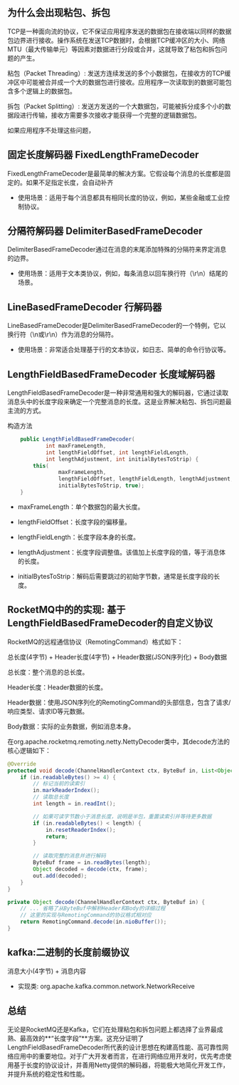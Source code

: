 
## 为什么会出现粘包、拆包

TCP是一种面向流的协议，它不保证应用程序发送的数据包在接收端以同样的数据包边界进行接收。操作系统在发送TCP数据时，会根据TCP缓冲区的大小、网络MTU（最大传输单元）等因素对数据进行分段或合并，这就导致了粘包和拆包问题的产生。

粘包（Packet Threading）: 发送方连续发送的多个小数据包，在接收方的TCP缓冲区中可能被合并成一个大的数据包进行接收。应用程序一次读取到的数据可能包含多个逻辑上的数据包。

拆包（Packet Splitting）: 发送方发送的一个大数据包，可能被拆分成多个小的数据段进行传输，接收方需要多次接收才能获得一个完整的逻辑数据包。

如果应用程序不处理这些问题，


## 固定长度解码器 FixedLengthFrameDecoder

FixedLengthFrameDecoder是最简单的解决方案。它假设每个消息的长度都是固定的。如果不足指定长度，会自动补齐

- 使用场景：适用于每个消息都具有相同长度的协议，例如，某些金融或工业控制协议。




## 分隔符解码器 DelimiterBasedFrameDecoder

DelimiterBasedFrameDecoder通过在消息的末尾添加特殊的分隔符来界定消息的边界。

- 使用场景：适用于文本类协议，例如，每条消息以回车换行符（\r\n）结尾的场景。


## LineBasedFrameDecoder 行解码器

LineBasedFrameDecoder是DelimiterBasedFrameDecoder的一个特例，它以换行符（\n或\r\n）作为消息的分隔符。


- 使用场景：非常适合处理基于行的文本协议，如日志、简单的命令行协议等。


## LengthFieldBasedFrameDecoder 长度域解码器

LengthFieldBasedFrameDecoder是一种非常通用和强大的解码器，它通过读取消息头中的长度字段来确定一个完整消息的长度。这是业界解决粘包、拆包问题最主流的方式。

构造方法

```java
    public LengthFieldBasedFrameDecoder(
            int maxFrameLength,
            int lengthFieldOffset, int lengthFieldLength,
            int lengthAdjustment, int initialBytesToStrip) {
        this(
                maxFrameLength,
                lengthFieldOffset, lengthFieldLength, lengthAdjustment,
                initialBytesToStrip, true);
    }
```

- maxFrameLength：单个数据包的最大长度。

- lengthFieldOffset：长度字段的偏移量。

- lengthFieldLength：长度字段本身的长度。

- lengthAdjustment：长度字段调整值。该值加上长度字段的值，等于消息体的长度。

- initialBytesToStrip：解码后需要跳过的初始字节数，通常是长度字段的长度。


## RocketMQ中的的实现: 基于LengthFieldBasedFrameDecoder的自定义协议

RocketMQ的远程通信协议（RemotingCommand）格式如下：

总长度(4字节) + Header长度(4字节) + Header数据(JSON序列化) + Body数据

总长度：整个消息的总长度。

Header长度：Header数据的长度。

Header数据：使用JSON序列化的RemotingCommand的头部信息，包含了请求/响应类型、请求ID等元数据。

Body数据：实际的业务数据，例如消息本身。

在org.apache.rocketmq.remoting.netty.NettyDecoder类中，其decode方法的核心逻辑如下：

```java
@Override
protected void decode(ChannelHandlerContext ctx, ByteBuf in, List<Object> out) throws Exception {
    if (in.readableBytes() >= 4) {
        // 标记当前的读索引
        in.markReaderIndex();
        // 读取总长度
        int length = in.readInt();

        // 如果可读字节数小于消息长度，说明是半包，重置读索引并等待更多数据
        if (in.readableBytes() < length) {
            in.resetReaderIndex();
            return;
        }

        // 读取完整的消息并进行解码
        ByteBuf frame = in.readBytes(length);
        Object decoded = decode(ctx, frame);
        out.add(decoded);
    }
}

private Object decode(ChannelHandlerContext ctx, ByteBuf in) {
    // ... 省略了从ByteBuf中解析Header和Body的详细过程
    // 这里的实现与RemotingCommand的协议格式相对应
    return RemotingCommand.decode(in.nioBuffer());
}
```


## kafka:二进制的长度前缀协议

消息大小(4字节) + 消息内容

- 实现类: org.apache.kafka.common.network.NetworkReceive

## 总结

无论是RocketMQ还是Kafka，它们在处理粘包和拆包问题上都选择了业界最成熟、最高效的**“长度字段”**方案。这充分证明了LengthFieldBasedFrameDecoder所代表的设计思想在构建高性能、高可靠性网络应用中的重要地位。对于广大开发者而言，在进行网络应用开发时，优先考虑使用基于长度的协议设计，并善用Netty提供的解码器，将能极大地简化开发工作，并提升系统的稳定性和性能。






